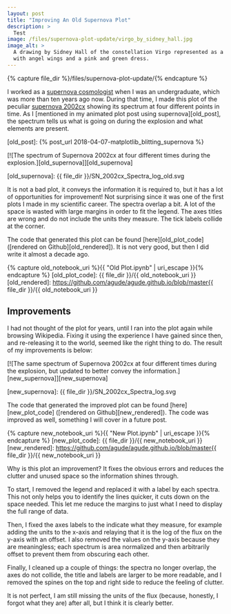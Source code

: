 ```yaml
---
layout: post
title: "Improving An Old Supernova Plot"
description: >
  Test
image: /files/supernova-plot-update/virgo_by_sidney_hall.jpg
image_alt: >
  A drawing by Sidney Hall of the constellation Virgo represented as a Woman
  with angel wings and a pink and green dress.
---
```



{% capture file_dir %}/files/supernova-plot-update/{% endcapture %}

<!--{% include lead_image.html %}-->

I worked as a [supernova cosmologist][sn_cosmo] when I was an undergraduate,
which was more than ten years ago now. During that time, I made this plot of
the peculiar [supernova 2002cx][2002cx] showing its spectrum at four different
points in time. As I [mentioned in my animated plot post using
supernova][old_post], the spectrum tells us what is going on during the
explosion and what elements are present.

[sn_cosmo]: https://en.wikipedia.org/wiki/Supernova_Cosmology_Project
[2002cx]: https://en.wikipedia.org/wiki/SN_2002cx
[old_post]: {% post_url 2018-04-07-matplotlib_blitting_supernova %}

[![The spectrum of Supernova 2002cx at four different times during the
explosion.][old_supernova]][old_supernova]

[old_supernova]: {{ file_dir }}/SN_2002cx_Spectra_log_old.svg

It is not a bad plot, it conveys the information it is required to, but it has
a lot of opportunities for improvement! Not surprising since it was one of the
first plots I made in my scientific career. The spectra overlap a bit. A lot
of the space is wasted with large margins in order to fit the legend. The axes
titles are wrong and do not include the units they measure. The tick labels
collide at the corner.

The code that generated this plot can be found [here][old_plot_code]
([rendered on Github][old_rendered]). It is not very good, but then I did
write it almost a decade ago.

{% capture old_notebook_uri %}{{ "Old Plot.ipynb" | uri_escape }}{% endcapture %} 
[old_plot_code]: {{ file_dir }}/{{ old_notebook_uri }}
[old_rendered]: https://github.com/agude/agude.github.io/blob/master{{ file_dir }}/{{ old_notebook_uri }}

## Improvements

I had not thought of the plot for years, until I ran into the plot again while
browsing Wikipedia. Fixing it using the experience I have gained since then,
and re-releasing it to the world, seemed like the right thing to do. The
result of my improvements is below:

[![The same spectrum of Supernova 2002cx at four different times during the
explosion, but updated to better convey the information.][new_supernova]][new_supernova]

[new_supernova]: {{ file_dir }}/SN_2002cx_Spectra_log.svg

The code that generated the improved plot can be found [here][new_plot_code]
([rendered on Github][new_rendered]). The code was improved as well, something
I will cover in a future post.

{% capture new_notebook_uri %}{{ "New Plot.ipynb" | uri_escape }}{% endcapture %} 
[new_plot_code]: {{ file_dir }}/{{ new_notebook_uri }}
[new_rendered]: https://github.com/agude/agude.github.io/blob/master{{ file_dir }}/{{ new_notebook_uri }}

Why is this plot an improvement? It fixes the obvious errors and reduces the
clutter and unused space so the information shines through. 

To start, I removed the legend and replaced it with a label by each spectra.
This not only helps you to identify the lines quicker, it cuts down on the
space needed. This let me reduce the margins to just what I need to display
the full range of data.

Then, I fixed the axes labels to the indicate what they measure, for example
adding the units to the x-axis and relaying that it is the log of the flux on
the y-axis with an offset. I also removed the values on the y-axis because
they are meaningless; each spectrum is area normalized and then arbitrarily
offset to prevent them from obscuring each other.

Finally, I cleaned up a couple of things: the spectra no longer overlap, the
axes do not collide, the title and labels are larger to be more readable, and
I removed the spines on the top and right side to reduce the feeling of
clutter.

It is not perfect, I am still missing the units of the flux (because,
honestly, I forgot what they are) after all, but I think it is clearly better.
